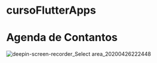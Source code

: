 # cursoFlutterApps

# Agenda de Contantos

![deepin-screen-recorder_Select area_20200426222448](https://user-images.githubusercontent.com/63119956/80325799-0353d700-880d-11ea-9a90-17a2ccf7ad07.gif)
